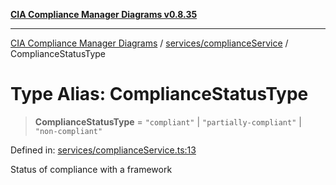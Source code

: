 [**CIA Compliance Manager Diagrams v0.8.35**](../../../README.md)

***

[CIA Compliance Manager Diagrams](../../../modules.md) / [services/complianceService](../README.md) / ComplianceStatusType

# Type Alias: ComplianceStatusType

> **ComplianceStatusType** = `"compliant"` \| `"partially-compliant"` \| `"non-compliant"`

Defined in: [services/complianceService.ts:13](https://github.com/Hack23/cia-compliance-manager/blob/b297770fc62abf558e2711cd029bbbe74e6c5cfb/src/services/complianceService.ts#L13)

Status of compliance with a framework
